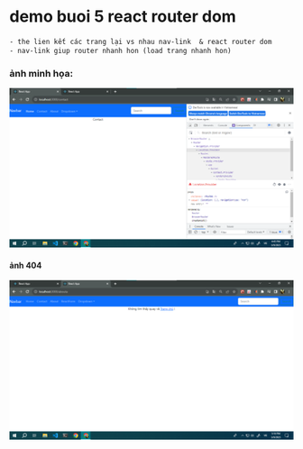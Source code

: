#  demo buoi 5 react router dom
    - the lien kết các trang lại vs nhau nav-link  & react router dom
    - nav-link giup router nhanh hon (load trang nhanh hon)

### ảnh minh họa:
![...](./images/img_router.png)


#### ảnh 404
![...](./images/img_page404.png)